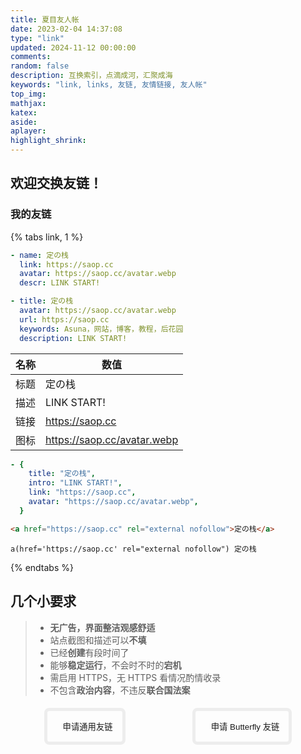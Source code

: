 ```yaml
---
title: 夏目友人帐
date: 2023-02-04 14:37:08
type: "link"
updated: 2024-11-12 00:00:00
comments:
random: false
description: 互换索引，点滴成河，汇聚成海
keywords: "link, links, 友链, 友情链接, 友人帐"
top_img:
mathjax:
katex:
aside:
aplayer:
highlight_shrink:
---
```


## 欢迎交换友链！

### 我的友链

{% tabs link, 1 %}

<!-- tab 🙋Butterfly -->

```yaml
- name: 定の栈
  link: https://saop.cc
  avatar: https://saop.cc/avatar.webp
  descr: LINK START!
```

<!-- endtab -->

<!-- tab ☀️Volantis -->

```yaml
- title: 定の栈
  avatar: https://saop.cc/avatar.webp
  url: https://saop.cc
  keywords: Asuna，网站，博客，教程，后花园
  description: LINK START!
```

<!-- endtab -->

<!-- tab 🌴General -->

| **名称** | **数值**                    |
| -------- | --------------------------- |
| 标题     | 定の栈                      |
| 描述     | LINK START!                 |
| 链接     | https://saop.cc             |
| 图标     | https://saop.cc/avatar.webp |

<!-- endtab -->

<!-- tab Fuild -->

```yaml
- {
    title: "定の栈",
    intro: "LINK START!",
    link: "https://saop.cc",
    avatar: "https://saop.cc/avatar.webp",
  }
```

<!-- endtab -->

<!-- tab HTML -->

```html
<a href="https://saop.cc" rel="external nofollow">定の栈</a>
```

<!-- endtab -->

<!-- tab jade -->

```jade
a(href='https://saop.cc' rel="external nofollow") 定の栈
```

<!-- endtab -->

{% endtabs %}

## 几个小要求

> - **无广告，界面整洁观感舒适**
> - 站点截图和描述可以**不填**
> - 已经**创建**有段时间了
> - 能够**稳定运行**，不会时不时的**宕机**
> - 需启用 HTTPS，无 HTTPS 看情况酌情收录
> - 不包含**政治内容**，不违反**联合国法案**

<div class="addBtn"><button onclick="leonus.linkCom()"><i class="fa-solid fa-circle-plus"></i>申请通用友链</button> <button onclick="leonus.linkCom(&quot;bf&quot;)"><i class="fa-solid fa-circle-plus"></i>申请 Butterfly 友链</button></div>

<div id="friend-circle-lite-root"></div>

<style>
/* 添加友链按钮 */
/* 快速填写格式 */
.addBtn {
  display: flex;
  justify-content: center;
  flex-wrap: wrap;
}

.addBtn button {
  transition: .2s;
  display: flex;
  margin: 5px auto;
  color: var(--font-color);
  padding: 15px;
  border-radius: 8px;
  background: var(--theme-color);
  align-items: center;
  border: solid 5px rgba(200, 200, 200, .3);
}

button {
  padding: 0;
  outline: 0;
  border: none;
  background: 0 0;
  cursor: pointer;
  touch-action: manipulation;
}

.fa-solid,
.fas {
  font-family: "Font Awesome 6 Free";
  font-weight: 900;
}

.addBtn i {
  font-size: 1.3rem;
  margin-right: 10px;
}

.addBtn button:hover {
  background: var(--hover-color);
  color: #000;
  box-shadow: var(--hover-color) 0 0 2px 3px;
  border: solid 5px rgba(200, 200, 200, .5);
}
</style>

<link rel="stylesheet" href="https://fastly.jsdelivr.net/gh/willow-god/Friend-Circle-Lite/main/fclite.min.css">

<script>
var leonus = {
  linkCom: (e) => {
    var t = document.querySelector(".el-textarea__inner");
    "bf" == e
      ? ((t.value = "```yaml\n"),
        (t.value += "- name: \n  link: \n  avatar: \n  descr: "),
        (t.value += "\n```"),
        t.setSelectionRange(16, 16))
      : ((t.value = "标题：\n描述：\n链接：\n图标："),
        t.setSelectionRange(3, 3)),
      t.focus();
  },
  owoBig: () => {
    if (
      !document.getElementById("post-comment") ||
      document.body.clientWidth < 768
    )
      return;
    let e = 1,
      t = "",
      o = document.createElement("div"),
      n = document.querySelector("body");
    (o.id = "owo-big"),
      n.appendChild(o),
      new MutationObserver((l) => {
        for (let a = 0; a < l.length; a++) {
          let i = l[a].addedNodes,
            s = "";
          if (2 == i.length && "OwO-body" == i[1].className) s = i[1];
          else {
            if (1 != i.length || "tk-comment" != i[0].className) continue;
            s = i[0];
          }
          (s.onmouseover = (l) => {
            e &&
              (("OwO-body" == s.className && "IMG" == l.target.tagName) ||
                "tk-owo-emotion" == l.target.className) &&
              ((e = 0),
              (t = setTimeout(() => {
                let e = 3 * l.path[0].clientHeight,
                  t = 3 * l.path[0].clientWidth,
                  a = l.x - l.offsetX - (t - l.path[0].clientWidth) / 2,
                  i = l.y - l.offsetY;
                a + t > n.clientWidth && (a -= a + t - n.clientWidth + 10),
                  a < 0 && (a = 10),
                  (o.style.cssText = `display:flex; height:${e}px; width:${t}px; left:${a}px; top:${i}px;`),
                  (o.innerHTML = `<img src="${l.target.src}">`);
              }, 300)));
          }),
            (s.onmouseout = () => {
              (o.style.display = "none"), (e = 1), clearTimeout(t);
            });
        }
      }).observe(document.getElementById("post-comment"), {
        subtree: !0,
        childList: !0,
      });
  },
};

if (typeof UserConfig === 'undefined') {
  var UserConfig = {
    // 填写你的fc Lite地址
    private_api_url: 'https://fc.saop.cc/',
    // 点击加载更多时，一次最多加载几篇文章，默认20
    page_turning_number: 30,
    // 头像加载失败时，默认头像地址
    error_img: 'https://dn-qiniu-avatar.qbox.me/avatar/',
  }
}
</script>

<script src="https://fastly.jsdelivr.net/gh/willow-god/Friend-Circle-Lite/main/fclite.min.js"></script>
